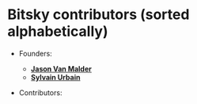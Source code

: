 Bitsky contributors (sorted alphabetically)
===========================================

* Founders:
  * **[Jason Van Malder](https://github.com/jasonvanmalder)**
  * **[Sylvain Urbain](https://github.com/sylv11)**
  
* Contributors:
  
